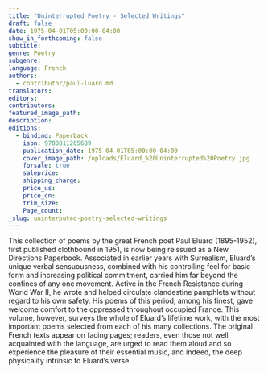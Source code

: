 ```yaml
---
title: "Uninterrupted Poetry - Selected Writings"
draft: false
date: 1975-04-01T05:00:00-04:00
show_in_forthcoming: false
subtitle:
genre: Poetry
subgenre:
language: French
authors:
  - contributor/paul-luard.md
translators:
editors:
contributors:
featured_image_path:
description:
editions:
  - binding: Paperback
    isbn: 9780811205689
    publication_date: 1975-04-01T05:00:00-04:00
    cover_image_path: /uploads/Eluard_%20Uninterrupted%20Poetry.jpg
    forsale: true
    saleprice:
    shipping_charge:
    price_us:
    price_cn:
    trim_size:
    Page_count:
_slug: uninterputed-poetry-selected-writings
---
```


This collection of poems by the great French poet Paul Eluard (1895-1952), first published clothbound in 1951, is now being reissued as a New Directions Paperbook. Associated in earlier years with Surrealism, Eluard’s unique verbal sensuousness, combined with his controlling feel for basic form and increasing political commitment, carried him far beyond the confines of any one movement. Active in the French Resistance during World War II, he wrote and helped circulate clandestine pamphlets without regard to his own safety. His poems of this period, among his finest, gave welcome comfort to the oppressed throughout occupied France. This volume, however, surveys the whole of Eluard’s lifetime work, with the most important poems selected from each of his many collections. The original French texts appear on facing pages; readers, even those not well acquainted with the language, are urged to read them aloud and so experience the pleasure of their essential music, and indeed, the deep physicality intrinsic to Eluard’s verse.

